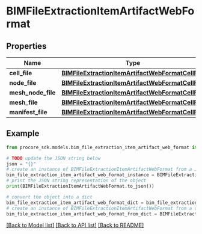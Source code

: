 # BIMFileExtractionItemArtifactWebFormat


## Properties

Name | Type | Description | Notes
------------ | ------------- | ------------- | -------------
**cell_file** | [**BIMFileExtractionItemArtifactWebFormatCellFile**](BIMFileExtractionItemArtifactWebFormatCellFile.md) |  | [optional] 
**node_file** | [**BIMFileExtractionItemArtifactWebFormatCellFile**](BIMFileExtractionItemArtifactWebFormatCellFile.md) |  | [optional] 
**mesh_node_file** | [**BIMFileExtractionItemArtifactWebFormatCellFile**](BIMFileExtractionItemArtifactWebFormatCellFile.md) |  | [optional] 
**mesh_file** | [**BIMFileExtractionItemArtifactWebFormatCellFile**](BIMFileExtractionItemArtifactWebFormatCellFile.md) |  | [optional] 
**manifest_file** | [**BIMFileExtractionItemArtifactWebFormatCellFile**](BIMFileExtractionItemArtifactWebFormatCellFile.md) |  | [optional] 

## Example

```python
from procore_sdk.models.bim_file_extraction_item_artifact_web_format import BIMFileExtractionItemArtifactWebFormat

# TODO update the JSON string below
json = "{}"
# create an instance of BIMFileExtractionItemArtifactWebFormat from a JSON string
bim_file_extraction_item_artifact_web_format_instance = BIMFileExtractionItemArtifactWebFormat.from_json(json)
# print the JSON string representation of the object
print(BIMFileExtractionItemArtifactWebFormat.to_json())

# convert the object into a dict
bim_file_extraction_item_artifact_web_format_dict = bim_file_extraction_item_artifact_web_format_instance.to_dict()
# create an instance of BIMFileExtractionItemArtifactWebFormat from a dict
bim_file_extraction_item_artifact_web_format_from_dict = BIMFileExtractionItemArtifactWebFormat.from_dict(bim_file_extraction_item_artifact_web_format_dict)
```
[[Back to Model list]](../README.md#documentation-for-models) [[Back to API list]](../README.md#documentation-for-api-endpoints) [[Back to README]](../README.md)


